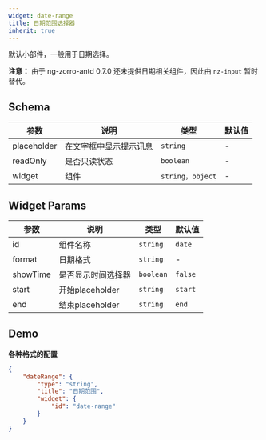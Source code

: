 ```yaml
---
widget: date-range
title: 日期范围选择器
inherit: true
---
```


默认小部件，一般用于日期选择。

**注意：** 由于 ng-zorro-antd 0.7.0 还未提供日期相关组件，因此由 `nz-input` 暂时替代。

## Schema

参数 | 说明 | 类型 | 默认值
----|------|-----|------
placeholder | 在文字框中显示提示讯息  | `string` | -
readOnly | 是否只读状态  | `boolean` | -
widget | 组件  | `string，object` | - 

## Widget Params

参数 | 说明 | 类型 | 默认值
----|------|-----|------
id | 组件名称  | `string` | `date`
format | 日期格式  | `string` | - 
showTime | 是否显示时间选择器 | `boolean` | `false`
start |  开始placeholder | `string`| `start`
end |  结束placeholder | `string`| `end`

## Demo

**各种格式的配置**

```json
{
	"dateRange": {
		"type": "string",
		"title": "日期范围",
		"widget": {
			"id": "date-range"
		}
	}
}
```
